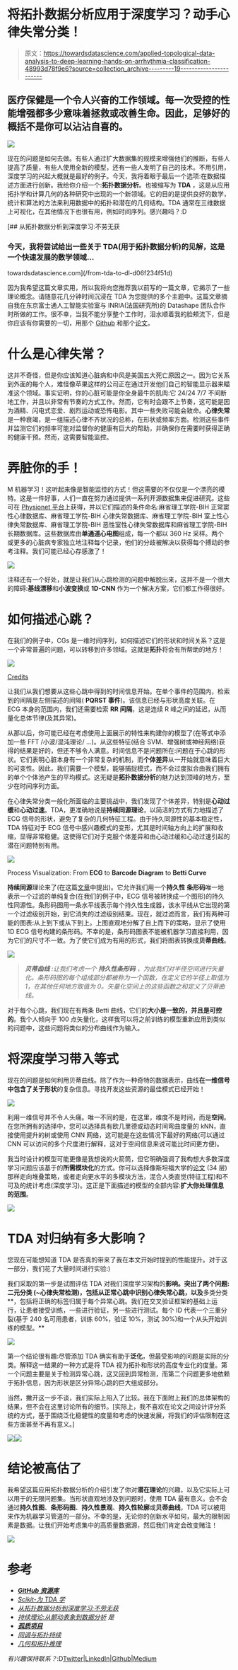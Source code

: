 # 将拓扑数据分析应用于深度学习？动手心律失常分类！

> 原文：<https://towardsdatascience.com/applied-topological-data-analysis-to-deep-learning-hands-on-arrhythmia-classification-48993d78f9e6?source=collection_archive---------19----------------------->

## 医疗保健是一个令人兴奋的工作领域。每一次受控的性能增强都多少意味着拯救或改善生命。因此，足够好的概括不是你可以沾沾自喜的。

![](img/66d610177cc0ad7323ab624c70e71203.png)

现在的问题是如何去做。有些人通过扩大数据集的规模来增强他们的推断，有些人提高了质量，有些人使用全新的模型，还有一些人发明了自己的技术。不用引用，深度学习的兴起大概就是最好的例子。今天，我将着眼于最后一个选项:在数据描述方面进行创新。我给你介绍一个:**拓扑数据分析**。也被缩写为 **TDA** ，这是从应用拓扑学和计算几何的各种研究中出现的一个新领域。它的目的是提供良好的数学，统计和算法的方法来利用数据中的拓扑和潜在的几何结构。TDA 通常在三维数据上可视化，在其他情况下也很有用，例如时间序列。感兴趣吗？:D

[](/from-tda-to-dl-d06f234f51d) [## 从拓扑数据分析到深度学习:不劳无获

### 今天，我将尝试给出一些关于 TDA(用于拓扑数据分析)的见解，这是一个快速发展的数学领域…

towardsdatascience.com](/from-tda-to-dl-d06f234f51d) 

因为我希望这篇文章实用，所以我将向您推荐我以前写的一篇文章，它揭示了一些理论概念。请随意花几分钟时间沉浸在 TDA 为您提供的多个主题中。这篇文章摘自我在东京富士通人工智能实验室与 INRIA(法国研究所)的 Datashape 团队合作时所做的工作。很不幸，当我不能分享整个工作时，泪水顺着我的脸颊流下，但是你应该有你需要的一切，用那个 [Github](https://github.com/Coricos/TdaToolbox) 和那个[论文](https://arxiv.org/abs/1906.05795)。

# **什么是心律失常？**

这并不奇怪，但是你应该知道心脏病和中风是美国五大死亡原因之一。因为它关系到外面的每个人，难怪像苹果这样的公司正在通过开发他们自己的智能显示器来瞄准这个领域。事实证明，你的心脏可能是你全身最牛的肌肉:它 24/24 7/7 不间断地工作，并且以非常有节奏的方式工作。然而，它有时会跟不上节奏，这可能是因为酒精、闪电式恋爱、剧烈运动或恐怖电影。其中一些失败可能会致命。**心律失常**是一种衰竭，是一组描述心律不齐状况的总称，在形状或频率方面。检测这些事件并监测它们的频率可能对监督你的健康有巨大的帮助，并确保你在需要时获得正确的健康干预。然而，这需要智能监控。

# **弄脏你的手！**

M 机器学习！这听起来像是智能监控的方式！但这需要的不仅仅是一个漂亮的模特。这是一件好事，人们一直在努力通过提供一系列开源数据集来促进研究。这些可在 [Physionet 平台](https://physionet.org/data/)上获得，并以它们描述的条件命名:麻省理工学院-BIH 正常窦性心律数据库、麻省理工学院-BIH 心律失常数据库、麻省理工学院-BIH 室上性心律失常数据库、麻省理工学院-BIH 恶性室性心律失常数据库和麻省理工学院-BIH 长期数据库。这些数据库由**单通道心电图**组成，每一个都以 360 Hz 采样。两个或更多的心脏病专家独立地注释每个记录，他们的分歧被解决以获得每个搏动的参考注释。我们可能已经心存感激了！

![](img/93e763742625ba38307fb525ad5f146a.png)

注释还有一个好处，就是让我们从心跳检测的问题中解脱出来，这并不是一个很大的障碍:**基线漂移**和**小波变换**或 **1D-CNN** 作为一个解决方案，它们都工作得很好。

# 如何描述心跳？

在我们的例子中，CGs 是一维时间序列，如何描述它们的形状和时间关系？这是一个非常普遍的问题，可以转移到许多领域。这就是**拓扑**将会有所帮助的地方！

![](img/df14a9ac766f4b90a751fd71c10c8c5c.png)

[Credits](https://www.google.com/url?sa=i&source=images&cd=&cad=rja&uact=8&ved=2ahUKEwjUm5Ga34PmAhVxFjQIHQknA9gQjhx6BAgBEAI&url=https%3A%2F%2Fwww.wikilectures.eu%2Fw%2FElectrocardiogram&psig=AOvVaw0vrNB0Ju3OrHwEqitDSdV0&ust=1574715681907108)

让我们从我们想要从这些心跳中得到的时间信息开始。在单个事件的范围内，检索到的间隔是左侧描述的间隔( **PQRST 事件**)。该信息已经与形状高度关联。在 ECG 本身的范围内，我们还需要检索 **RR 间隔**，这是连续 R 峰之间的延迟，从而量化总体节律(及其异常)。

从那以后，你可能已经在考虑使用上面展示的特性来构建你的模型了(在等式中添加一些 FFT /小波/混沌理论/ …)。从这些特征(结合 SVM、增强树或神经网络)获得的结果是好的，但还不够令人满意。时间信息不是问题所在:问题在于心跳的形状。它们表明心脏本身有一个非常复杂的机制，而**个体差异**从一开始就意味着巨大的可变性。因此，我们需要一个模型，能够捕捉模式，而不会过度拟合由我们拥有的单个个体池产生的平均模式。这无疑是**拓扑数据分析**的魅力达到顶峰的地方，至少在时间序列方面。

在心律失常分类一般化所面临的主要挑战中，我们发现了个体差异，特别是**心动过缓**和**心动过速**。TDA，更准确地说是**持续同源理论**，以简洁的方式有力地描述了 ECG 信号的形状，避免了复杂的几何特征工程。由于持久同源性的基本稳定性，TDA 特征对于 ECG 信号中感兴趣模式的变形，尤其是时间轴方向上的扩展和收缩，显得非常稳健。这使得它们对于克服个体差异和由心动过缓和心动过速引起的潜在问题特别有用。

![](img/7fdc60a6ded07818fdcad672412356d1.png)

Process Visualization: From **ECG** to **Barcode Diagram** to **Betti Curve**

**持续同源**理论来了(在这篇[文章](/from-tda-to-dl-d06f234f51d)中提出)。它允许我们用一个**持久性** **条形码**唯一地表示一个过滤的单纯复合(在我们的例子中，ECG 信号被转换成一个图形)的持久性同源性。条形码图用一条水平线表示每个持久性生成器，该水平线从它出现的第一个过滤级别开始，到它消失的过滤级别结束。现在，就过滤而言，我们有两种可能的图表:从上到下或从下到上。上图直观地分解了自上而下的策略，显示了使用 1D ECG 信号构建的条形码。不幸的是，条形码图表不能被机器学习直接利用，因为它们的尺寸不一致。为了使它们成为有用的形式，我们将图表转换成**贝蒂曲线**。

![](img/e326e0534dc6e22878f18df5a3e49c6d.png)

> ***贝蒂曲线*** *:让我们考虑一个* ***持久性条形码*** *，为此我们对半径空间进行矢量化。条形码图的每个组成部分都被称为一个函数，在定义它的半径上取值为 1，在其他任何地方取值为 0。矢量化空间上的这些函数之和定义了贝蒂曲线。*

对于每个心跳，我们现在有两条 Betti 曲线，它们的**大小是一致的，并且是可控的**。我个人倾向于 100 点矢量化，这样我可以将之前训练的模型重新应用到类似的问题中，这些问题将类似的分布曲线作为输入。

# 将深度学习带入等式

现在的问题是如何利用贝蒂曲线。除了作为一种奇特的数据表示，曲线**在一维信号中包含了关于形状**的复杂信息。寻找开发这些资源的最佳模式已经开始！

![](img/dd8cca0fa9d537d00dccc608f879375c.png)

利用一维信号并不令人头痛。唯一不同的是，在这里，维度不是时间，而是**空间**。在您所拥有的选择中，您可以选择具有欧几里德或动态时间弯曲度量的 kNN，直接使用提升的树或使用 CNN 网络，这可能是在这些情况下最好的网络(可以通过 CNN 可以访问的多个尺度进行解释，这对于空间信息来说可能比时间更方便)。

我当时设计的模型可能更像是我想说的火箭筒，但它明确强调了我构想大多数深度学习问题应该基于的**所需模块化**的方式。你可以选择像斯坦福大学的[论文](https://stanfordmlgroup.github.io/projects/ecg/) (34 层)那样走向堆叠策略，或者走向更水平的多模块方法，混合人类直觉(特征工程)和不可及的统计考虑(深度学习)。这正是下面描述的模型的全部内容:**扩大你处理信息的范围**。

![](img/fcdf04f06e08241a5dd29a66381dae2c.png)

# TDA 对归纳有多大影响？

您现在可能想知道 TDA 是否真的带来了我在本文开始时提到的性能提升。对于这一部分，我们花了大量时间进行实验:)

我们采取的第一步是试图评估 TDA 对我们深度学习架构的**影响。突出了两个问题:**二元分类** (~心律失常检测)，包括从正常心跳中识别心律失常心跳，以及**多类分类**，包括将正确的标签归属于每个异常心跳。我们在交叉验证框架的基础上运行，让患者接受训练，一些进行验证，另一些进行测试。每个 ID 代表一个三重分裂(基于 240 名可用患者，训练 60%，验证 10%，测试 30%)和一个从头开始训练的模型。**

![](img/7411b1d8fd1177e0d084aa088fa783ca.png)

第一个结论很有趣:尽管添加 TDA 确实有助于**泛化**，但最受影响的问题是实际的分类。解释这一结果的一种方式是将 TDA 视为拓扑和形状的高度专业化的度量。第一个问题主要是关于检测异常心跳，这又回到异常检测，而第二个问题更多地依赖于拓扑信息，因为形状是区分异常心跳的巨大组成部分。

当然，撇开这一步不谈，我们实际上陷入了比较。我在下面附上我们的总体架构的结果，但不会在这里讨论所有的细节。[实际上，我不喜欢在论文之间设计评分系统的方式，基于围绕泛化稳健性的度量和考虑的快速发展，将我们的评估限制在这些方面甚至不再有意义。]

![](img/46e697bf79523f8f9c8713d6ef3cde6c.png)![](img/7ac7bf3c24901a3eb930723c2096d928.png)

# 结论被高估了

我希望这篇应用拓扑数据分析的介绍引发了你对**潜在理论**的兴趣，以及它实际上可以用于的无限问题集。当形状直观地涉及到问题时，使用 TDA 最有意义。会不会通过**持久性图**、**条形码图**、**持久性景观**、**持久性轮廓**或**贝蒂曲线**，TDA 可以被用来作为机器学习管道的一部分。不幸的是，无论你的创新水平如何，最大的限制因素是数据。让我们开始考虑集中的高质量数据源，然后我们肯定会改变赌注！

![](img/9efefee2af11714ad023697eb12fa77f.png)

# 参考

*   [***GitHub 资源库***](https://github.com/Coricos/TdaToolbox)
*   [*Scikit-为 TDA 学*](https://scikit-tda.org/)
*   [*从拓扑数据分析到深度学习:不劳无获*](/from-tda-to-dl-d06f234f51d)
*   [*持续理论:从颤动表象到数据分析*](https://g.co/kgs/vKCHcd) *是*
*   [***孤质项目***](https://project.inria.fr/gudhi/)
*   [*同调与拓扑持续*](http://citeseerx.ist.psu.edu/viewdoc/download?doi=10.1.1.224.2050&rep=rep1&type=pdf)
*   [*几何和拓扑推理*](https://geometrica.saclay.inria.fr/team/Fred.Chazal/papers/CGLcourseNotes/main.pdf)

*有兴趣保持联系？*:D[Twitter](https://twitter.com/DindinMeryll)|[LinkedIn](https://www.linkedin.com/in/dindin-meryll/)|[Github](https://github.com/Coricos)|[Medium](https://medium.com/@merylldin)